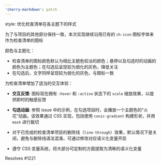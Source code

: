 ```yaml
---
'cherry-markdown': patch
---
```


style: 优化检查清单在各主题下的样式

为了与项目的其他部分保持一致，本次实现继续沿用已有的 `ch-icon` 图标字体来作为检查清单的图标

颜色与主题化：

- 检查清单的图标颜色默认为相比主题色较淡的颜色；悬停以及勾选时的动画的颜色为主题色；在勾选后呈现较为弱化的灰色，降低关注
- 在勾选后，文字同样呈现较为弱化的灰色，与图标一致

为检查清单增加了适当的交互体验：

- **交互反馈**: 图标现在拥有 `:hover` 和 `:active` 状态下的 `scale` 缩放效果，以提供即时的触感反馈
- **勾选动画**: 参照 issue 中的示例，在勾选项目时，会播放一个主题色的“火花”动画。该效果通过 CSS 实现，包括使用 `conic-gradient` 构建形状，并用 `mask` 进行裁切

- 对于已完成的检查清单项目的删除线（`line-through`）效果，默认情况下是关闭，避免与删除线语法混淆，可通过修改对应语义化变量开启

- 遵守 CSS 变量系统，将大部分可定制的方面提取为清晰的语义化变量

Resolves #1221

